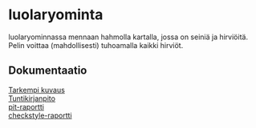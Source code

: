 # luolaryominta
luolaryominnassa mennaan hahmolla kartalla, jossa on seiniä ja hirviöitä. Pelin voittaa (mahdollisesti) tuhoamalla kaikki hirviöt.

## Dokumentaatio
[Tarkempi kuvaus](dokumentaatio/aiheenKuvausJaRakenne.md)  
[Tuntikirjanpito](dokumentaatio/tuntikirjanpito.md)  
[pit-raportti](http://htmlpreview.github.io/?https://github.com/ankatus/luolaryominta/blob/master/dokumentaatio/pit-raportti/201702172216/index.html)  
[checkstyle-raportti](http://htmlpreview.github.io/?https://github.com/ankatus/luolaryominta/blob/master/dokumentaatio/checkstyle-raportti/site/checkstyle.html)

